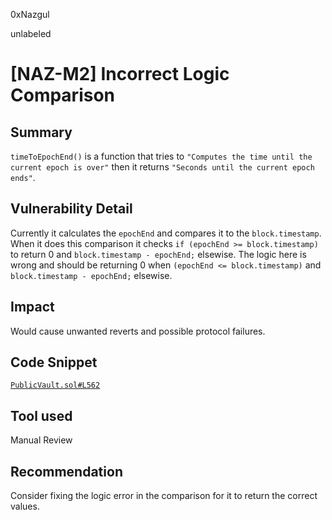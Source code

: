 0xNazgul

unlabeled

# [NAZ-M2] Incorrect Logic Comparison

## Summary
`timeToEpochEnd()` is a function that tries to `"Computes the time until the current epoch is over"` then it returns `"Seconds until the current epoch ends"`.

## Vulnerability Detail
Currently it calculates the `epochEnd` and compares it to the `block.timestamp`. When it does this comparison it checks `if (epochEnd >= block.timestamp)` to return 0 and `block.timestamp - epochEnd;` elsewise. The logic here is wrong and should be returning 0 when `(epochEnd <= block.timestamp)` and `block.timestamp - epochEnd;` elsewise.

## Impact
Would cause unwanted reverts and possible protocol failures.

## Code Snippet
[`PublicVault.sol#L562`](https://github.com/sherlock-audit/2022-10-astaria/blob/main/src/PublicVault.sol#L562)

## Tool used
Manual Review

## Recommendation
Consider fixing the logic error in the comparison for it to return the correct values.